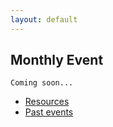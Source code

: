 ```yaml
---
layout: default
---
```

## Monthly Event

```
Coming soon...
```

* [Resources](resources.html)
* [Past events](past_events.html)
